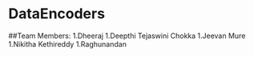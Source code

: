 # DataEncoders
##Team Members:
1.Dheeraj
1.Deepthi Tejaswini Chokka
1.Jeevan Mure
1.Nikitha Kethireddy
1.Raghunandan
